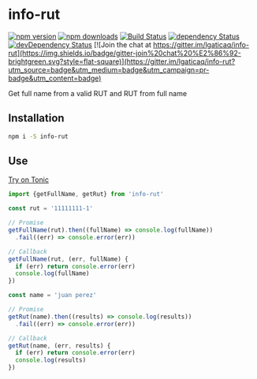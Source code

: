 # info-rut

[![npm version](https://img.shields.io/npm/v/info-rut.svg?style=flat-square)](https://www.npmjs.com/package/info-rut)
[![npm downloads](https://img.shields.io/npm/dm/info-rut.svg?style=flat-square)](https://www.npmjs.com/package/info-rut)
[![Build Status](https://img.shields.io/travis/lgaticaq/info-rut.svg?style=flat-square)](https://travis-ci.org/lgaticaq/info-rut)
[![dependency Status](https://img.shields.io/david/lgaticaq/info-rut.svg?style=flat-square)](https://david-dm.org/lgaticaq/info-rut#info=dependencies)
[![devDependency Status](https://img.shields.io/david/dev/lgaticaq/info-rut.svg?style=flat-square)](https://david-dm.org/lgaticaq/info-rut#info=devDependencies)
[![Join the chat at https://gitter.im/lgaticaq/info-rut](https://img.shields.io/badge/gitter-join%20chat%20%E2%86%92-brightgreen.svg?style=flat-square)](https://gitter.im/lgaticaq/info-rut?utm_source=badge&utm_medium=badge&utm_campaign=pr-badge&utm_content=badge)

Get full name from a valid RUT and RUT from full name

## Installation

```bash
npm i -S info-rut
```

## Use

[Try on Tonic](https://tonicdev.com/npm/info-rut)
```js
import {getFullName, getRut} from 'info-rut'

const rut = '11111111-1'

// Promise
getFullName(rut).then((fullName) => console.log(fullName))
  .fail((err) => console.error(err))

// Callback
getFullName(rut, (err, fullName) {
  if (err) return console.error(err)
  console.log(fullName)
})

const name = 'juan perez'

// Promise
getRut(name).then((results) => console.log(results))
  .fail((err) => console.error(err))

// Callback
getRut(name, (err, results) {
  if (err) return console.error(err)
  console.log(results)
})
```
